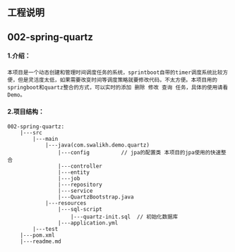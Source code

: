 ## 工程说明
## 002-spring-quartz
#### 1.介绍：
`本项目是一个动态创建和管理时间调度任务的系统，sprintboot自带的timer调度系统比较方便，但是灵活度太低，如果需要改变时间等调度策略就要修改代码，不太方便。本项目用的springboot和quartz整合的方式，可以实时的添加 删除 修改 查询 任务，具体的使用请看Demo。`

#### 2.项目结构：

~~~~
002-spring-quartz: 
    |---src
        |---main
            |---java(com.swalikh.demo.quartz)
                |---config          // jpa的配置类 本项目的jpa使用的快速整合
                |---controller
                |---entity
                |---job
                |---repository
                |---service
                |---QuartzBootstrap.java
            |---resources
                |---sql-script
                    |---quartz-init.sql  // 初始化数据库
                |---application.yml
        |---test
    |---pom.xml
    |---readme.md
            
~~~~


